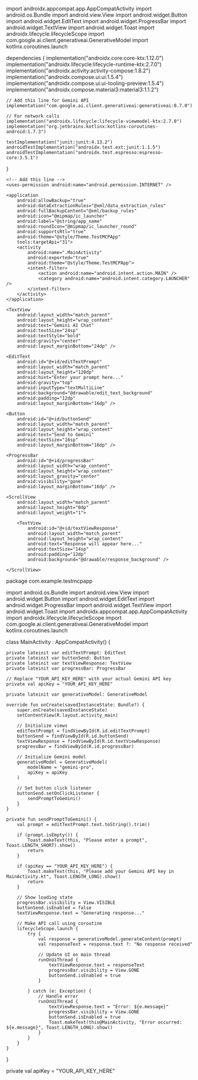 <resources xmlns:tools="http://schemas.android.com/tools">
    <!-- Change this line -->
    <style name="Theme.TestMCPApp" parent="Theme.AppCompat.DayNight.DarkActionBar">
        <item name="colorPrimary">@color/purple_500</item>
        <item name="colorPrimaryVariant">@color/purple_700</item>
        <item name="colorOnPrimary">@color/white</item>
        <item name="colorSecondary">@color/teal_200</item>
        <item name="colorSecondaryVariant">@color/teal_700</item>
        <item name="colorOnSecondary">@color/black</item>
    </style>
</resources>


import androidx.appcompat.app.AppCompatActivity
import android.os.Bundle
import android.view.View
import android.widget.Button
import android.widget.EditText
import android.widget.ProgressBar
import android.widget.TextView
import android.widget.Toast
import androidx.lifecycle.lifecycleScope
import com.google.ai.client.generativeai.GenerativeModel
import kotlinx.coroutines.launch


dependencies {
    implementation("androidx.core:core-ktx:1.12.0")
    implementation("androidx.lifecycle:lifecycle-runtime-ktx:2.7.0")
    implementation("androidx.activity:activity-compose:1.8.2")
    implementation("androidx.compose.ui:ui:1.5.4")
    implementation("androidx.compose.ui:ui-tooling-preview:1.5.4")
    implementation("androidx.compose.material3:material3:1.1.2")
    
    // Add this line for Gemini API
    implementation("com.google.ai.client.generativeai:generativeai:0.7.0")
    
    // For network calls
    implementation("androidx.lifecycle:lifecycle-viewmodel-ktx:2.7.0")
    implementation("org.jetbrains.kotlinx:kotlinx-coroutines-android:1.7.3")
    
    testImplementation("junit:junit:4.13.2")
    androidTestImplementation("androidx.test.ext:junit:1.1.5")
    androidTestImplementation("androidx.test.espresso:espresso-core:3.5.1")
}

<?xml version="1.0" encoding="utf-8"?>
<manifest xmlns:android="http://schemas.android.com/apk/res/android"
    xmlns:tools="http://schemas.android.com/tools">

    <!-- Add this line -->
    <uses-permission android:name="android.permission.INTERNET" />

    <application
        android:allowBackup="true"
        android:dataExtractionRules="@xml/data_extraction_rules"
        android:fullBackupContent="@xml/backup_rules"
        android:icon="@mipmap/ic_launcher"
        android:label="@string/app_name"
        android:roundIcon="@mipmap/ic_launcher_round"
        android:supportsRtl="true"
        android:theme="@style/Theme.TestMCPApp"
        tools:targetApi="31">
        <activity
            android:name=".MainActivity"
            android:exported="true"
            android:theme="@style/Theme.TestMCPApp">
            <intent-filter>
                <action android:name="android.intent.action.MAIN" />
                <category android:name="android.intent.category.LAUNCHER" />
            </intent-filter>
        </activity>
    </application>

</manifest>


<?xml version="1.0" encoding="utf-8"?>
<LinearLayout xmlns:android="http://schemas.android.com/apk/res/android"
    android:layout_width="match_parent"
    android:layout_height="match_parent"
    android:orientation="vertical"
    android:padding="16dp">

    <TextView
        android:layout_width="match_parent"
        android:layout_height="wrap_content"
        android:text="Gemini AI Chat"
        android:textSize="24sp"
        android:textStyle="bold"
        android:gravity="center"
        android:layout_marginBottom="24dp" />

    <EditText
        android:id="@+id/editTextPrompt"
        android:layout_width="match_parent"
        android:layout_height="120dp"
        android:hint="Enter your prompt here..."
        android:gravity="top"
        android:inputType="textMultiLine"
        android:background="@drawable/edit_text_background"
        android:padding="12dp"
        android:layout_marginBottom="16dp" />

    <Button
        android:id="@+id/buttonSend"
        android:layout_width="match_parent"
        android:layout_height="wrap_content"
        android:text="Send to Gemini"
        android:textSize="16sp"
        android:layout_marginBottom="16dp" />

    <ProgressBar
        android:id="@+id/progressBar"
        android:layout_width="wrap_content"
        android:layout_height="wrap_content"
        android:layout_gravity="center"
        android:visibility="gone"
        android:layout_marginBottom="16dp" />

    <ScrollView
        android:layout_width="match_parent"
        android:layout_height="0dp"
        android:layout_weight="1">

        <TextView
            android:id="@+id/textViewResponse"
            android:layout_width="match_parent"
            android:layout_height="wrap_content"
            android:text="Response will appear here..."
            android:textSize="14sp"
            android:padding="12dp"
            android:background="@drawable/response_background" />

    </ScrollView>

</LinearLayout>


<?xml version="1.0" encoding="utf-8"?>
<shape xmlns:android="http://schemas.android.com/apk/res/android">
    <solid android:color="@android:color/white" />
    <stroke android:width="1dp" android:color="#CCCCCC" />
    <corners android:radius="8dp" />
</shape>


<?xml version="1.0" encoding="utf-8"?>
<shape xmlns:android="http://schemas.android.com/apk/res/android">
    <solid android:color="#F5F5F5" />
    <stroke android:width="1dp" android:color="#E0E0E0" />
    <corners android:radius="8dp" />
</shape>


package com.example.testmcpapp

import android.os.Bundle
import android.view.View
import android.widget.Button
import android.widget.EditText
import android.widget.ProgressBar
import android.widget.TextView
import android.widget.Toast
import androidx.appcompat.app.AppCompatActivity
import androidx.lifecycle.lifecycleScope
import com.google.ai.client.generativeai.GenerativeModel
import kotlinx.coroutines.launch

class MainActivity : AppCompatActivity() {

    private lateinit var editTextPrompt: EditText
    private lateinit var buttonSend: Button
    private lateinit var textViewResponse: TextView
    private lateinit var progressBar: ProgressBar
    
    // Replace "YOUR_API_KEY_HERE" with your actual Gemini API key
    private val apiKey = "YOUR_API_KEY_HERE"
    
    private lateinit var generativeModel: GenerativeModel

    override fun onCreate(savedInstanceState: Bundle?) {
        super.onCreate(savedInstanceState)
        setContentView(R.layout.activity_main)

        // Initialize views
        editTextPrompt = findViewById(R.id.editTextPrompt)
        buttonSend = findViewById(R.id.buttonSend)
        textViewResponse = findViewById(R.id.textViewResponse)
        progressBar = findViewById(R.id.progressBar)

        // Initialize Gemini model
        generativeModel = GenerativeModel(
            modelName = "gemini-pro",
            apiKey = apiKey
        )

        // Set button click listener
        buttonSend.setOnClickListener {
            sendPromptToGemini()
        }
    }

    private fun sendPromptToGemini() {
        val prompt = editTextPrompt.text.toString().trim()
        
        if (prompt.isEmpty()) {
            Toast.makeText(this, "Please enter a prompt", Toast.LENGTH_SHORT).show()
            return
        }

        if (apiKey == "YOUR_API_KEY_HERE") {
            Toast.makeText(this, "Please add your Gemini API key in MainActivity.kt", Toast.LENGTH_LONG).show()
            return
        }

        // Show loading state
        progressBar.visibility = View.VISIBLE
        buttonSend.isEnabled = false
        textViewResponse.text = "Generating response..."

        // Make API call using coroutine
        lifecycleScope.launch {
            try {
                val response = generativeModel.generateContent(prompt)
                val responseText = response.text ?: "No response received"
                
                // Update UI on main thread
                runOnUiThread {
                    textViewResponse.text = responseText
                    progressBar.visibility = View.GONE
                    buttonSend.isEnabled = true
                }
                
            } catch (e: Exception) {
                // Handle error
                runOnUiThread {
                    textViewResponse.text = "Error: ${e.message}"
                    progressBar.visibility = View.GONE
                    buttonSend.isEnabled = true
                    Toast.makeText(this@MainActivity, "Error occurred: ${e.message}", Toast.LENGTH_LONG).show()
                }
            }
        }
    }
}


private val apiKey = "YOUR_API_KEY_HERE"


<resources xmlns:tools="http://schemas.android.com/tools">
    <style name="Theme.TestMCPApp" parent="Theme.AppCompat.DayNight.DarkActionBar">
        <item name="colorPrimary">@color/purple_500</item>
        <item name="colorPrimaryVariant">@color/purple_700</item>
        <item name="colorOnPrimary">@color/white</item>
        <item name="colorSecondary">@color/teal_200</item>
        <item name="colorSecondaryVariant">@color/teal_700</item>
        <item name="colorOnSecondary">@color/black</item>
    </style>
</resources>
